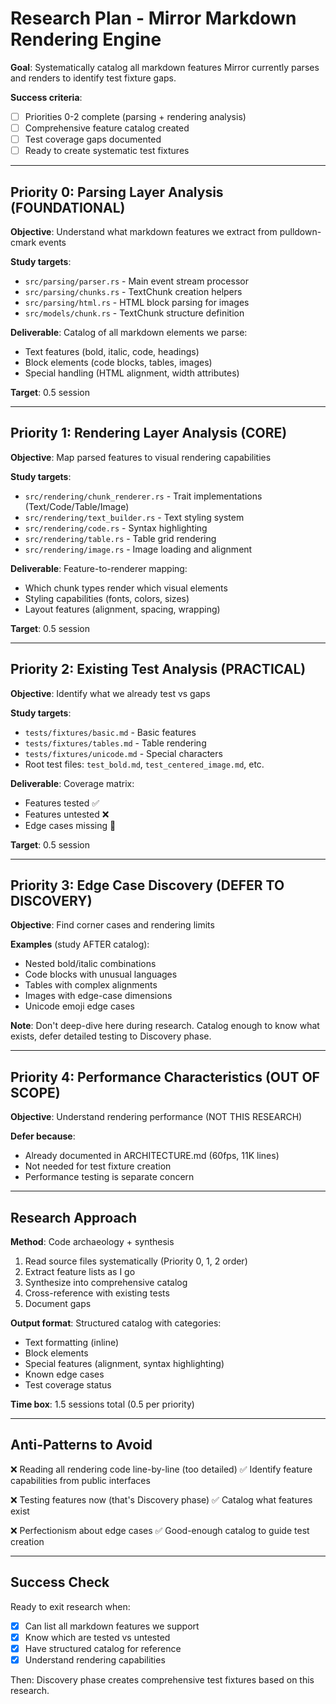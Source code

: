 # Research Plan - Mirror Markdown Rendering Engine

**Goal**: Systematically catalog all markdown features Mirror currently parses and renders to identify test fixture gaps.

**Success criteria**:
- [ ] Priorities 0-2 complete (parsing + rendering analysis)
- [ ] Comprehensive feature catalog created
- [ ] Test coverage gaps documented
- [ ] Ready to create systematic test fixtures

---

## Priority 0: Parsing Layer Analysis (FOUNDATIONAL)

**Objective**: Understand what markdown features we extract from pulldown-cmark events

**Study targets**:
- `src/parsing/parser.rs` - Main event stream processor
- `src/parsing/chunks.rs` - TextChunk creation helpers
- `src/parsing/html.rs` - HTML block parsing for images
- `src/models/chunk.rs` - TextChunk structure definition

**Deliverable**: Catalog of all markdown elements we parse:
- Text features (bold, italic, code, headings)
- Block elements (code blocks, tables, images)
- Special handling (HTML alignment, width attributes)

**Target**: 0.5 session

---

## Priority 1: Rendering Layer Analysis (CORE)

**Objective**: Map parsed features to visual rendering capabilities

**Study targets**:
- `src/rendering/chunk_renderer.rs` - Trait implementations (Text/Code/Table/Image)
- `src/rendering/text_builder.rs` - Text styling system
- `src/rendering/code.rs` - Syntax highlighting
- `src/rendering/table.rs` - Table grid rendering
- `src/rendering/image.rs` - Image loading and alignment

**Deliverable**: Feature-to-renderer mapping:
- Which chunk types render which visual elements
- Styling capabilities (fonts, colors, sizes)
- Layout features (alignment, spacing, wrapping)

**Target**: 0.5 session

---

## Priority 2: Existing Test Analysis (PRACTICAL)

**Objective**: Identify what we already test vs gaps

**Study targets**:
- `tests/fixtures/basic.md` - Basic features
- `tests/fixtures/tables.md` - Table rendering
- `tests/fixtures/unicode.md` - Special characters
- Root test files: `test_bold.md`, `test_centered_image.md`, etc.

**Deliverable**: Coverage matrix:
- Features tested ✅
- Features untested ❌
- Edge cases missing 🔶

**Target**: 0.5 session

---

## Priority 3: Edge Case Discovery (DEFER TO DISCOVERY)

**Objective**: Find corner cases and rendering limits

**Examples** (study AFTER catalog):
- Nested bold/italic combinations
- Code blocks with unusual languages
- Tables with complex alignments
- Images with edge-case dimensions
- Unicode emoji edge cases

**Note**: Don't deep-dive here during research. Catalog enough to know what exists, defer detailed testing to Discovery phase.

---

## Priority 4: Performance Characteristics (OUT OF SCOPE)

**Objective**: Understand rendering performance (NOT THIS RESEARCH)

**Defer because**:
- Already documented in ARCHITECTURE.md (60fps, 11K lines)
- Not needed for test fixture creation
- Performance testing is separate concern

---

## Research Approach

**Method**: Code archaeology + synthesis

1. Read source files systematically (Priority 0, 1, 2 order)
2. Extract feature lists as I go
3. Synthesize into comprehensive catalog
4. Cross-reference with existing tests
5. Document gaps

**Output format**: Structured catalog with categories:
- Text formatting (inline)
- Block elements
- Special features (alignment, syntax highlighting)
- Known edge cases
- Test coverage status

**Time box**: 1.5 sessions total (0.5 per priority)

---

## Anti-Patterns to Avoid

❌ Reading all rendering code line-by-line (too detailed)
✅ Identify feature capabilities from public interfaces

❌ Testing features now (that's Discovery phase)
✅ Catalog what features exist

❌ Perfectionism about edge cases
✅ Good-enough catalog to guide test creation

---

## Success Check

Ready to exit research when:
- [x] Can list all markdown features we support
- [x] Know which are tested vs untested
- [x] Have structured catalog for reference
- [x] Understand rendering capabilities

Then: Discovery phase creates comprehensive test fixtures based on this research.
